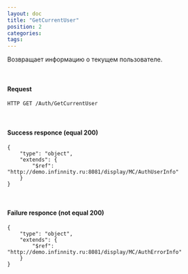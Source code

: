 ```yaml
---
layout: doc
title: "GetCurrentUser"
position: 2
categories: 
tags: 
---
```


Возвращает информацию о текущем пользователе.

   

#### Request

```
HTTP GET /Auth/GetCurrentUser
```

   

#### Success responce (equal 200)

```
{
	"type": "object",
	"extends": {
		"$ref": "http://demo.infinnity.ru:8081/display/MC/AuthUserInfo"
	}
}
```

   

#### Failure responce (not equal 200)

```
{
	"type": "object",
	"extends": {
		"$ref": "http://demo.infinnity.ru:8081/display/MC/AuthErrorInfo"
	}
}
```

 

 

